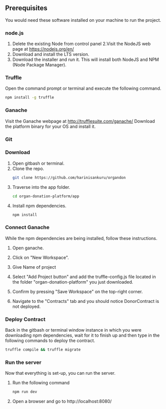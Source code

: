## Prerequisites

You would need these software installed on your machine to run the project.
### node.js

  1. Delete the existing Node from control panel
  2.Visit the NodeJS web page at https://nodejs.org/en/
  3. Download and install the LTS version.
  4. Download the installer and run it. This will install both NodeJS and NPM (Node Package Manager).
  

### Truffle
Open the command prompt or terminal and execute the following command.
```sh
npm install -g truffle
```

### Ganache
Visit the Ganache webpage at http://trufflesuite.com/ganache/
Download the platform binary for your OS and install it.

### Git

### Download
1. Open gitbash or terminal.
2. Clone the repo.
   ```sh
   git clone https://github.com/harinisankuru/organdon
   ```
3. Traverse into the app folder.
   ```sh
   cd organ-donation-platform/app
   ```
4. Install npm dependencies.
   ```sh
   npm install
   ```

### Connect Ganache
While the npm dependencies are being installed, follow these instructions.

1. Open ganache.
2. Click on "New Workspace".
3. Give Name of project
4. Select "Add Project button" and add the truffle-config.js file located in the folder "organ-donation-platform" you just downloaded.
4. Confirm by pressing "Save Workspace" on the top-right corner.

5. Navigate to the "Contracts" tab and you should notice DonorContract is not deployed.

### Deploy Contract
Back in the gitbash or terminal window instance in which you were downloading npm dependencies, wait for it to finish up and then type in the following commands to deploy the contract.
```sh
truffle compile && truffle migrate
```

### Run the server
Now that everything is set-up, you can run the server.
1. Run the following command
   ```sh
   npm run dev
   ```
2. Open a browser and go to http://localhost:8080/